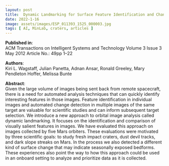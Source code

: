 ```yaml
---
layout: post
title:  Dynamic Landmarking for Surface Feature Identification and Change Detection
date: 2022-1-16
image: assets/images/ESP_011393_1525_000003.jpg
tags: [ AI, MinLab, craters, articles ]
---
```


**Published in**:   
ACM Transactions on Intelligent Systems and Technology Volume 3 Issue 3 May 2012 Article No.: 49pp 1–22

**Authors**:   
Kiri L. Wagstaff, Julian Panetta, Adnan Ansar, Ronald Greeley, Mary Pendleton Hoffer, Melissa Bunte

**Abstract**:   
Given the large volume of images being sent back from remote spacecraft, there is a need for automated analysis techniques that can quickly identify interesting features in those images. Feature identification in individual images and automated change detection in multiple images of the same target are valuable for scientific studies and can inform subsequent target selection. We introduce a new approach to orbital image analysis called dynamic landmarking. It focuses on the identification and comparison of visually salient features in images. We have evaluated this approach on images collected by five Mars orbiters. These evaluations were motivated by three scientific goals: to study fresh impact craters, dust devil tracks, and dark slope streaks on Mars. In the process we also detected a different kind of surface change that may indicate seasonally exposed bedforms. These experiences also point the way to how this approach could be used in an onboard setting to analyze and prioritize data as it is collected.
